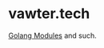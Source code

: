 # vawter.tech

[Golang Modules](https://github.com/bobvawter?tab=repositories&q=&type=public&language=go&sort=) and such.

